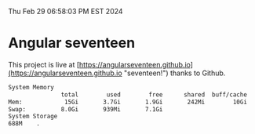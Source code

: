 Thu Feb 29 06:58:03 PM EST 2024

# Angular seventeen


This project is live at [https://angularseventeen.github.io](https://angularseventeen.github.io "seventeen!") thanks to Github.

```bash
System Memory
               total        used        free      shared  buff/cache   available
Mem:            15Gi       3.7Gi       1.9Gi       242Mi        10Gi        11Gi
Swap:          8.0Gi       939Mi       7.1Gi
System Storage
688M	.
```
```bash
